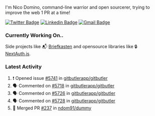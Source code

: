 
I'm Nico Domino, command-line warrior and open sourcerer, trying to improve the web 1 PR at a time!

[![Twitter Badge](https://img.shields.io/badge/-@ndom91-1ca0f1?style=flat-square&labelColor=1ca0f1&logo=twitter&logoColor=white&link=https://twitter.com/ndom91)](https://twitter.com/ndom91) [![Linkedin Badge](https://img.shields.io/badge/-ndom91-blue?style=flat-square&logo=Linkedin&logoColor=white&link=https://www.linkedin.com/in/ndom91/)](https://www.linkedin.com/in/ndom91/) [![Gmail Badge](https://img.shields.io/badge/-yo@ndo.dev-c14438?style=flat-square&logo=mail.ru&logoColor=white&link=mailto:yo@ndo.dev)](mailto:yo@ndo.dev)

### Currently Working On..

Side projects like 📬 [Briefkasten](https://briefkastenhq.com) and opensource libraries like 🔒 [NextAuth.js](https://github.com/nextauthjs/next-auth).

<!--START_SECTION_PROFILE_VIEWS:readme-info-->
<!--END_SECTION_PROFILE_VIEWS:readme-info-->

<!--START_SECTION_DAILY_COMMIT:readme-info-->
<!--END_SECTION_DAILY_COMMIT:readme-info-->

<!--START_SECTION_WEEKLY_COMMIT:readme-info-->
<!--END_SECTION_WEEKLY_COMMIT:readme-info-->

### Latest Activity

<!--START_SECTION:activity-->
1. ❗ Opened issue [#5741](https://github.com/gitbutlerapp/gitbutler/issues/5741) in [gitbutlerapp/gitbutler](https://github.com/gitbutlerapp/gitbutler)
2. 🗣 Commented on [#5718](https://github.com/gitbutlerapp/gitbutler/issues/5718#issuecomment-2517771446) in [gitbutlerapp/gitbutler](https://github.com/gitbutlerapp/gitbutler)
3. 🗣 Commented on [#5726](https://github.com/gitbutlerapp/gitbutler/issues/5726#issuecomment-2517763894) in [gitbutlerapp/gitbutler](https://github.com/gitbutlerapp/gitbutler)
4. 🗣 Commented on [#5728](https://github.com/gitbutlerapp/gitbutler/issues/5728#issuecomment-2517751069) in [gitbutlerapp/gitbutler](https://github.com/gitbutlerapp/gitbutler)
5. 🎉 Merged PR [#237](https://github.com/ndom91/dummy/pull/237) in [ndom91/dummy](https://github.com/ndom91/dummy)
<!--END_SECTION:activity-->
